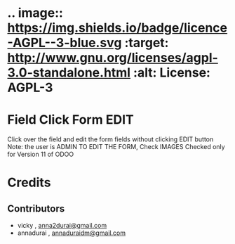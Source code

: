 .. image:: https://img.shields.io/badge/licence-AGPL--3-blue.svg
   :target: http://www.gnu.org/licenses/agpl-3.0-standalone.html
   :alt: License: AGPL-3
=====================
Field Click Form EDIT
=====================

Click over the field and edit the form fields without clicking EDIT button
Note: the user is ADMIN TO EDIT THE FORM, Check IMAGES
Checked only for Version 11 of ODOO

Credits
=======

Contributors
------------

* vicky , <anna2durai@gmail.com>
* annadurai , <annaduraidm@gmail.com>